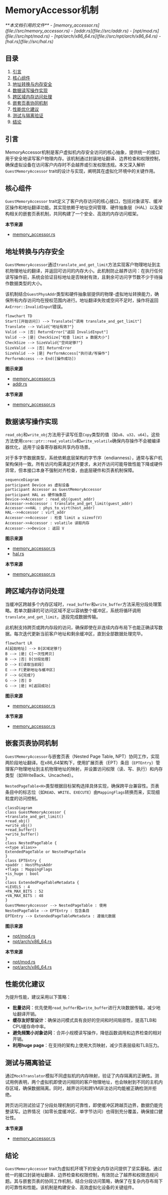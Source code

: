# MemoryAccessor机制

<cite>
**本文档引用的文件**  
- [memory_accessor.rs](file://src/memory_accessor.rs)
- [addr.rs](file://src/addr.rs)
- [npt/mod.rs](file://src/npt/mod.rs)
- [npt/arch/x86_64.rs](file://src/npt/arch/x86_64.rs)
- [hal.rs](file://src/hal.rs)
</cite>

## 目录
1. [引言](#引言)
2. [核心组件](#核心组件)
3. [地址转换与内存安全](#地址转换与内存安全)
4. [数据读写操作实现](#数据读写操作实现)
5. [跨区域内存访问处理](#跨区域内存访问处理)
6. [嵌套页表协同机制](#嵌套页表协同机制)
7. [性能优化建议](#性能优化建议)
8. [测试与隔离验证](#测试与隔离验证)
9. [结论](#结论)

## 引言
MemoryAccessor机制是客户虚拟机内存安全访问的核心抽象，提供统一的接口用于安全地读写客户物理内存。该机制通过封装地址翻译、边界检查和权限控制，确保虚拟设备在访问客户内存时不会越界或引发权限违规。本文深入解析`GuestMemoryAccessor` trait的设计与实现，阐明其在虚拟化环境中的关键作用。

## 核心组件

`GuestMemoryAccessor` trait定义了客户内存访问的核心接口，包括对象读写、缓冲区操作和地址翻译功能。其实现依赖于地址空间管理、硬件抽象层（HAL）以及架构相关的嵌套页表机制，共同构建了一个安全、高效的内存访问框架。

**本节来源**  
- [memory_accessor.rs](file://src/memory_accessor.rs#L18-L449)

## 地址转换与内存安全

`GuestMemoryAccessor`通过`translate_and_get_limit`方法实现客户物理地址到主机物理地址的翻译，并返回可访问的内存大小。此机制防止越界访问：在执行任何读写操作前，系统会验证目标地址是否映射有效，且剩余可访问字节数不少于待操作数据类型的大小。

该机制结合`GuestPhysAddr`类型和硬件抽象层提供的物理-虚拟地址转换能力，确保所有内存访问均在授权范围内进行。地址翻译失败或空间不足时，操作将返回`AxError::InvalidInput`错误。

```mermaid
flowchart TD
Start([开始访问]) --> Translate["调用 translate_and_get_limit"]
Translate --> Valid{"地址有效?"}
Valid --> |否| ReturnError["返回 InvalidInput"]
Valid --> |是| CheckSize["检查 limit ≥ 数据大小"]
CheckSize --> SizeValid{"空间足够?"}
SizeValid --> |否| ReturnError
SizeValid --> |是| PerformAccess["执行读/写操作"]
PerformAccess --> End([操作成功])
```

**图示来源**  
- [memory_accessor.rs](file://src/memory_accessor.rs#L25-L45)
- [addr.rs](file://src/addr.rs#L1-L37)

**本节来源**  
- [memory_accessor.rs](file://src/memory_accessor.rs#L25-L70)

## 数据读写操作实现

`read_obj`和`write_obj`方法用于读写任意`Copy`类型的值（如`u8`、`u32`、`u64`）。这些方法使用`core::ptr::read_volatile`和`write_volatile`确保内存操作不会被编译器优化，适用于设备寄存器和共享内存场景。

对于多字节数据类型，系统依赖底层架构的字节序（endianness），通常与客户机架构保持一致。所有访问均需满足对齐要求，未对齐访问可能导致性能下降或硬件异常，但本接口本身不强制对齐检查，由底层硬件和页表机制保障。

```mermaid
sequenceDiagram
participant Device as 虚拟设备
participant Accessor as GuestMemoryAccessor
participant HAL as 硬件抽象层
Device->>Accessor : read_obj(guest_addr)
Accessor->>Accessor : translate_and_get_limit(guest_addr)
Accessor->>HAL : phys_to_virt(host_addr)
HAL-->>Accessor : virt_addr
Accessor->>Accessor : 检查 limit ≥ sizeof(V)
Accessor->>Accessor : volatile 读取内存
Accessor-->>Device : 返回 V
```

**图示来源**  
- [memory_accessor.rs](file://src/memory_accessor.rs#L45-L70)
- [hal.rs](file://src/hal.rs#L1-L41)

**本节来源**  
- [memory_accessor.rs](file://src/memory_accessor.rs#L45-L85)

## 跨区域内存访问处理

当缓冲区跨越多个内存区域时，`read_buffer`和`write_buffer`方法采用分段处理策略。若单次翻译的可访问区域不足以容纳整个缓冲区，系统将循环调用`translate_and_get_limit`，逐段完成数据传输。

此机制支持跨页或跨内存段的访问，确保即使在非连续内存布局下也能正确读写数据。每次迭代更新当前客户地址和剩余缓冲区，直到全部数据处理完毕。

```mermaid
flowchart LR
A[起始地址] --> B{区域足够?}
B --> |是| C[一次性拷贝]
B --> |否| D[分段处理]
D --> E[读取当前段]
E --> F[更新地址与缓冲区]
F --> G{完成?}
G --> |否| D
G --> |是| H[返回成功]
```

**图示来源**  
- [memory_accessor.rs](file://src/memory_accessor.rs#L72-L147)

**本节来源**  
- [memory_accessor.rs](file://src/memory_accessor.rs#L72-L147)

## 嵌套页表协同机制

`GuestMemoryAccessor`与嵌套页表（Nested Page Table, NPT）协同工作，实现两阶段地址翻译。在x86_64架构下，使用扩展页表（EPT）条目（`EPTEntry`）管理客户物理地址到主机物理地址的映射，并设置访问权限（读、写、执行）和内存类型（如WriteBack、Uncached）。

`NestedPageTable<H>`类型根据目标架构选择具体实现，确保跨平台兼容性。页表条目中的标志位（如`READ`、`WRITE`、`EXECUTE`）由`MappingFlags`转换而来，实现细粒度的访问控制。

```mermaid
classDiagram
class GuestMemoryAccessor {
+translate_and_get_limit()
+read_obj()
+write_obj()
+read_buffer()
+write_buffer()
}
class NestedPageTable {
<<type alias>>
ExtendedPageTable or NestedPageTable
}
class EPTEntry {
+paddr : HostPhysAddr
+flags : MappingFlags
+is_huge : bool
}
class ExtendedPageTableMetadata {
+LEVELS : 4
+PA_MAX_BITS : 52
+VA_MAX_BITS : 48
}
GuestMemoryAccessor --> NestedPageTable : 使用
NestedPageTable --> EPTEntry : 包含条目
EPTEntry --> ExtendedPageTableMetadata : 遵循元数据
```

**图示来源**  
- [npt/mod.rs](file://src/npt/mod.rs#L1-L15)
- [npt/arch/x86_64.rs](file://src/npt/arch/x86_64.rs#L1-L191)

**本节来源**  
- [npt/mod.rs](file://src/npt/mod.rs#L1-L15)
- [npt/arch/x86_64.rs](file://src/npt/arch/x86_64.rs#L1-L191)

## 性能优化建议

为提升性能，建议采用以下策略：
- **批量访问**：优先使用`read_buffer`和`write_buffer`进行大块数据传输，减少地址翻译开销。
- **缓存友好型设计**：确保访问模式具有良好的空间和时间局部性，提高TLB和CPU缓存命中率。
- **避免频繁小对象访问**：合并小规模读写操作，降低函数调用和边界检查的相对开销。
- **利用huge page**：在支持的架构上使用大页映射，减少页表层级和TLB压力。

## 测试与隔离验证

通过`MockTranslator`模拟不同虚拟机的内存映射，验证了内存隔离的正确性。测试用例表明，两个虚拟机即使访问相同的客户物理地址，也会映射到不同的主机内存区域，确保数据隔离。同时，越界访问和跨VM非法访问均能被正确检测并拒绝。

跨页访问测试验证了分段处理机制的可靠性，即使缓冲区跨越页边界，数据仍能完整读写。边界情况（如零长度缓冲区、单字节访问）也得到充分覆盖，确保接口健壮性。

**本节来源**  
- [memory_accessor.rs](file://src/memory_accessor.rs#L186-L449)

## 结论

`GuestMemoryAccessor` trait为虚拟机环境下的安全内存访问提供了坚实基础。通过统一的接口封装地址翻译、边界检查和权限控制，有效防止了越界和权限违规问题。其与嵌套页表的协同工作机制，结合分段访问策略，确保了在复杂内存布局下的可靠性和性能。该机制是构建安全、高效虚拟化设备的关键组件。